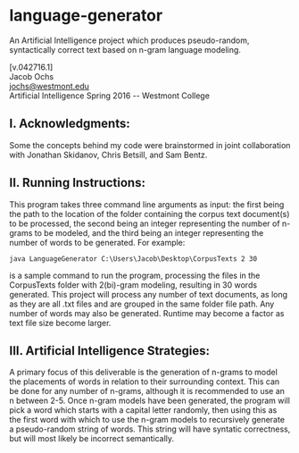 # language-generator

An Artificial Intelligence project which produces pseudo-random, syntactically correct text based on n-gram language modeling.

[v.042716.1]  
Jacob Ochs  
jochs@westmont.edu  
Artificial Intelligence Spring 2016 -- Westmont College  

## I. Acknowledgments:

Some the concepts behind my code were brainstormed in joint collaboration with Jonathan Skidanov, 
Chris Betsill, and Sam Bentz.

## II. Running Instructions:

This program takes three command line arguments as input: the first being the path to the location
of the folder containing the corpus text document(s) to be processed, the second being an integer representing
the number of n-grams to be modeled, and the third being an integer representing the number of words to be generated.
For example:

    java LanguageGenerator C:\Users\Jacob\Desktop\CorpusTexts 2 30

is a sample command to run the program, processing the files in the CorpusTexts folder with 2(bi)-gram modeling,
resulting in 30 words generated. This project will process any number of text documents, as long as they are 
all .txt files and are grouped in the same folder file path. Any number of words may also be generated.
Runtime may become a factor as text file size become larger.

## III. Artificial Intelligence Strategies:

A primary focus of this deliverable is the generation of n-grams to model the placements of words in relation
to their surrounding context. This can be done for any number of n-grams, although it is recommended to use an 
n between 2-5. Once n-gram models have been generated, the program will pick a word which starts with a capital letter
randomly, then using this as the first word with which to use the n-gram models to recursively generate a pseudo-random
string of words. This string will have syntatic correctness, but will most likely be incorrect semantically.
